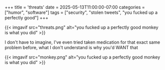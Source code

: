 +++
title = 'threats'
date = 2025-05-13T11:00:00-07:00
categories = ["humor", "software"]
tags = ["security", "stolen tweets", "you fucked up a perfectly good"]
+++

{{< imgavif src="threats.png" alt="you fucked up a perfectly good monkey is what you did" >}}

I don't have to imagine, I've even tried taken medication for that exact same problem before, what I don't understand is why you'd WANT that

{{< imgavif src="monkey.png" alt="you fucked up a perfectly good monkey is what you did" >}}
